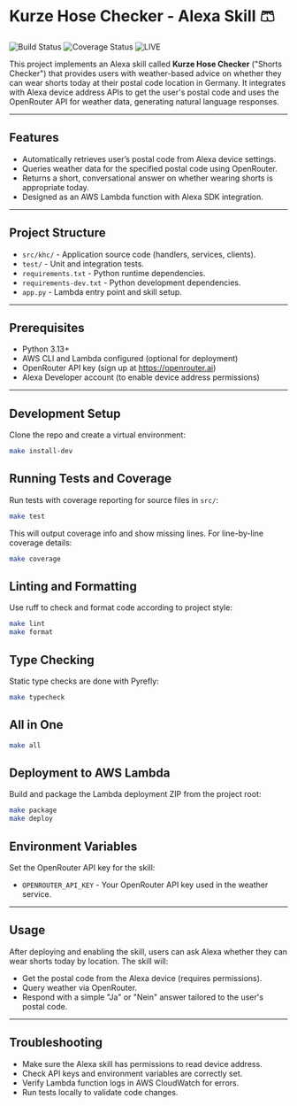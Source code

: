 # Kurze Hose Checker - Alexa Skill 🩳

![Build Status](https://github.com/jakobheine/kurze-hose-checker/actions/workflows/cicd.yml/badge.svg)
![Coverage Status](https://codecov.io/gh/jakobheine/kurze-hose-checker/branch/main/graph/badge.svg?token=b481c683-4dd9-48c5-95c3-13289da7be67)
![LIVE](https://img.shields.io/badge/status-live-brightgreen)

This project implements an Alexa skill called **Kurze Hose Checker** ("Shorts Checker") that provides users with weather-based advice on whether they can wear shorts today at their postal code location in Germany. It integrates with Alexa device address APIs to get the user's postal code and uses the OpenRouter API for weather data, generating natural language responses.

---

## Features

- Automatically retrieves user’s postal code from Alexa device settings.
- Queries weather data for the specified postal code using OpenRouter.
- Returns a short, conversational answer on whether wearing shorts is appropriate today.
- Designed as an AWS Lambda function with Alexa SDK integration.

---

## Project Structure

- `src/khc/` - Application source code (handlers, services, clients).
- `test/` - Unit and integration tests.
- `requirements.txt` - Python runtime dependencies.
- `requirements-dev.txt` - Python development dependencies.
- `app.py` - Lambda entry point and skill setup.

---

## Prerequisites

- Python 3.13+
- AWS CLI and Lambda configured (optional for deployment)
- OpenRouter API key (sign up at https://openrouter.ai)
- Alexa Developer account (to enable device address permissions)

---

## Development Setup

Clone the repo and create a virtual environment:

```bash
make install-dev
```

## Running Tests and Coverage

Run tests with coverage reporting for source files in `src/`:

```bash
make test
```

This will output coverage info and show missing lines.
For line-by-line coverage details:

```zsh
make coverage
```

## Linting and Formatting

Use ruff to check and format code according to project style:
```zsh
make lint
make format
```

## Type Checking

Static type checks are done with Pyrefly:

```zsh
make typecheck
```

## All in One
```zsh
make all
```

## Deployment to AWS Lambda

Build and package the Lambda deployment ZIP from the project root:

```zsh
make package
make deploy
```

## Environment Variables

Set the OpenRouter API key for the skill:

- `OPENROUTER_API_KEY` - Your OpenRouter API key used in the weather service.

---

## Usage

After deploying and enabling the skill, users can ask Alexa whether they can wear shorts today by location. The skill will:

- Get the postal code from the Alexa device (requires permissions).
- Query weather via OpenRouter.
- Respond with a simple "Ja" or "Nein" answer tailored to the user's postal code.

---

## Troubleshooting

- Make sure the Alexa skill has permissions to read device address.
- Check API keys and environment variables are correctly set.
- Verify Lambda function logs in AWS CloudWatch for errors.
- Run tests locally to validate code changes.
